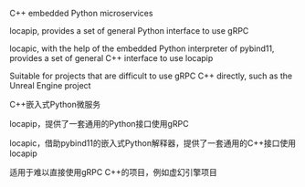 C++ embedded Python microservices

locapip, provides a set of general Python interface to use gRPC

locapic, with the help of the embedded Python interpreter of pybind11, provides a set of general C++ interface to use locapip

Suitable for projects that are difficult to use gRPC C++ directly, such as the Unreal Engine project

C++嵌入式Python微服务

locapip，提供了一套通用的Python接口使用gRPC

locapic，借助pybind11的嵌入式Python解释器，提供了一套通用的C++接口使用locapip

适用于难以直接使用gRPC C++的项目，例如虚幻引擎项目
